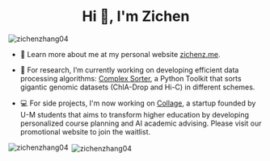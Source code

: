 <h1 align="center">Hi 👋, I'm Zichen</h1>

<p align="left"> <img src="https://komarev.com/ghpvc/?username=zichenzhang04&label=Profile%20views&color=0e75b6&style=flat" alt="zichenzhang04" /> </p>

- 👤 Learn more about me at my personal website [zichenz.me](https://www.zichenz.me/).

- 🔭 For research, I’m currently working on developing efficient data processing algorithms: [Complex Sorter](https://github.com/minjikimlab/complex-sorter), a Python Toolkit that sorts gigantic genomic datasets (ChIA-Drop and Hi-C) in different schemes.

- 💻 For side projects, I'm now working on [Collage](https://collageapp.info/), a startup founded by U-M students that aims to transform higher education by developing personalized course planning and AI academic advising. Please visit our promotional website to join the waitlist.

<p><img align="left" src="https://github-readme-stats-git-master-zichenzhang04s-projects.vercel.app/api/top-langs?username=zichenzhang04&show_icons=true&locale=en&layout=compact" alt="zichenzhang04" /></p>

<p>&nbsp;<img align="center" src="https://github-readme-stats-git-master-zichenzhang04s-projects.vercel.app/api?username=zichenzhang04&show_icons=true&locale=en" alt="zichenzhang04" /></p>
